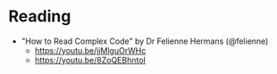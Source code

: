 # Reading

- "How to Read Complex Code" by Dr Felienne Hermans (@felienne)
  - https://youtu.be/jjMlguOrWHc
  - https://youtu.be/8ZoQEBhntoI
  
